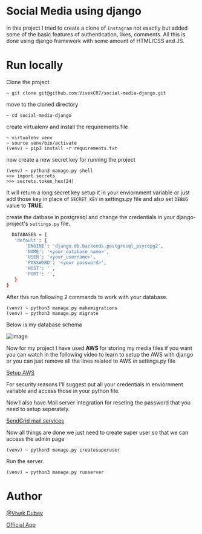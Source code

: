# Social Media using django

In this project I tried to create a clone of `Instagram` not
exactly but added some of the basic features of authentication,
likes, comments. All this is done using django framework with some
amount of HTML/CSS and JS.

# Run locally

Clone the project
```
~ git clone git@github.com:VivekCR7/social-media-django.git
```

move to the cloned directory
```
~ cd social-media-django
```

create virtualenv and install the requirements file
```
~ virtualenv venv
~ source venv/bin/activate
(venv) ~ pip3 install -r requirements.txt
```

now create a new secret key for running the project
```
(venv) ~ python3 manage.py shell
>>> import secrets
>>> secrets.token_hex(24)
```
It will return a long secret key setup it in your enviornment variable
or just add those key in place of `SECRET_KEY` in settings.py
file and also set `DEBUG` value to **TRUE**.

create the datbase in postgresql and change the credentials in your
django-project's `settings.py` file.

```bash
  DATABASES = {
   'default': {
       'ENGINE': 'django.db.backends.postgresql_psycopg2',
       'NAME': '<your_database_name>',
       'USER': '<your_username>',
       'PASSWORD': '<your password>',
       'HOST': '',
       'PORT': '',
   }
}
```

After this run following 2 commands to work with your database.

```
(venv) ~ python3 manage.py makemigrations
(venv) ~ python3 manage.py migrate
```

Below is my database schema

![image](https://drive.google.com/uc?export=view&id=1QDiEV1wFb3wXQCQ2z2p7dCTCOQ3Xsosy)

Now for my project I have used **AWS** for storing my media files
if you want you can watch in the following video to learn to setup
the AWS with django or you can just remove all the lines related to AWS
in settings.py file

[Setup AWS](https://www.youtube.com/watch?v=kt3ZtW9MXhw&ab_channel=CoreySchafer)

For security reasons I'll suggest put all your credentials in enviornment variable
and access those in your python file.

Now I also have Mail server integration for reseting the password
that you need to setup seperately.

[SendGrid mail services](https://sendgrid.com/)

Now all things are done we just need to create super user so that we can
access the admin page

```
(venv) ~ python3 manage.py createsuperuser
```

Run the server.
```
(venv) ~ python3 manage.py runserver
```

# Author

[@Vivek Dubey](https://www.linkedin.com/in/vivek-dubey-cr7/)

[Official App](https://vivek-photogram.herokuapp.com/)